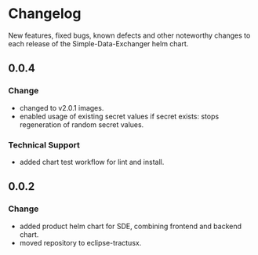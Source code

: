 # Changelog

New features, fixed bugs, known defects and other noteworthy changes to each release of the Simple-Data-Exchanger helm chart.

## 0.0.4

### Change

* changed to v2.0.1 images.
* enabled usage of existing secret values if secret exists: stops regeneration of random secret values.

### Technical Support

* added chart test workflow for lint and install.

## 0.0.2

### Change

* added product helm chart for SDE, combining frontend and backend chart.
* moved repository to eclipse-tractusx.


